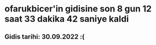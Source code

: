 # ofarukbicer'in gidisine son 8 gun 12 saat 33 dakika 42 saniye kaldi

## Gidis tarihi: 30.09.2022 :(